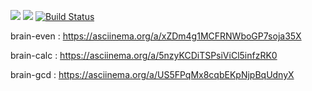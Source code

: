 <a href="https://codeclimate.com/github/ArtemNehoda/project-lvl1-s340/maintainability"><img src="https://api.codeclimate.com/v1/badges/a31b52136f39601536ba/maintainability" /></a>
<a href="https://codeclimate.com/github/ArtemNehoda/project-lvl1-s340/test_coverage"><img src="https://api.codeclimate.com/v1/badges/a31b52136f39601536ba/test_coverage" /></a>
[![Build Status](https://travis-ci.org/ArtemNehoda/project-lvl1-s340.svg?branch=master)](https://travis-ci.org/ArtemNehoda/project-lvl1-s340)

brain-even : https://asciinema.org/a/xZDm4g1MCFRNWboGP7soja35X

brain-calc :  https://asciinema.org/a/5nzyKCDiTSPsiViCl5infzRK0

brain-gcd :  https://asciinema.org/a/US5FPqMx8cqbEKpNjpBqUdnyX
